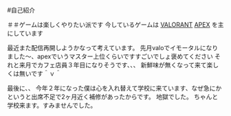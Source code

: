 #自己紹介

＃＃ゲームは楽しくやりたい派です
今しているゲームは
[VALORANT](https://playvalorant.com/ja-jp/)
[APEX](https://www.ea.com/ja-jp/games/apex-legends/news)
を主にしています

最近また配信再開しようかなって考えています。
先月valoでイモータルになりました〜、apexでいうマスター上位くらいですすごいでしょ褒めてください
それと来月でカフェ店員３年目になりそうです、、、
新鮮味が無くなって来て楽しくは無いです＾ｖ＾































最後に、、
今年２年になった僕は心を入れ替えて学校に来ています、なぜ急にかというと出席不足で2ヶ月近く補修があったからです。
地獄でした。
ちゃんと学校来ます。すみませんでした。









